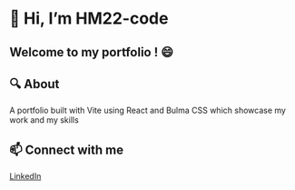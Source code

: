 # 👋 Hi, I’m HM22-code

## Welcome to my portfolio ! 😄

## 🔍 About

A portfolio built with Vite using React and Bulma CSS which showcase my work and my skills
  
## 📫 Connect with me

[LinkedIn](https://www.linkedin.com/in/hugo-montandon/)
